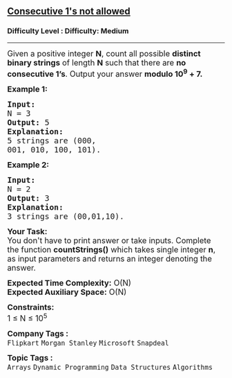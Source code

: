 <h2><a href="https://www.geeksforgeeks.org/problems/consecutive-1s-not-allowed1912/1?page=1&category=Dynamic%20Programming&difficulty=Medium&status=unsolved&sortBy=submissions">Consecutive 1's not allowed</a></h2><h3>Difficulty Level : Difficulty: Medium</h3><hr><div class="problems_problem_content__Xm_eO"><p><span style="font-size: 18px;">Given a positive integer <strong>N</strong>, count all possible <strong>distinct binary strings</strong> of length <strong>N</strong> such that there are <strong>no consecutive 1’s</strong>. Output your answer <strong>modulo 10<sup>9</sup> + 7.</strong></span></p>
<p><span style="font-size: 18px;"><strong>Example 1:</strong></span></p>
<pre><span style="font-size: 18px;"><strong>Input:
</strong>N = 3
<strong>Output:</strong> 5
<strong>Explanation:<br></strong>5 strings are (000,
001, 010, 100, 101).
</span></pre>
<p><span style="font-size: 18px;"><strong>Example 2:</strong></span></p>
<pre><span style="font-size: 18px;"><strong>Input:
</strong>N = 2
<strong>Output:</strong> 3
<strong>Explanation:</strong>&nbsp;<br>3 strings are (00,01,10).
</span></pre>
<p><span style="font-size: 18px;"><strong>Your Task:</strong><br>You don't have to print answer or take inputs. Complete the function <strong>countStrings()</strong>&nbsp;which takes single&nbsp;integer&nbsp;<strong>n</strong>, as input parameters and returns an integer denoting the answer.&nbsp;</span></p>
<p><span style="font-size: 18px;"><strong>Expected Time Complexity:</strong>&nbsp;O(N)<br><strong>Expected Auxiliary Space:</strong>&nbsp;O(N)</span></p>
<p><span style="font-size: 18px;"><strong>Constraints:</strong><br>1 ≤ N ≤ 10<sup>5</sup></span></p></div><p><span style=font-size:18px><strong>Company Tags : </strong><br><code>Flipkart</code>&nbsp;<code>Morgan Stanley</code>&nbsp;<code>Microsoft</code>&nbsp;<code>Snapdeal</code>&nbsp;<br><p><span style=font-size:18px><strong>Topic Tags : </strong><br><code>Arrays</code>&nbsp;<code>Dynamic Programming</code>&nbsp;<code>Data Structures</code>&nbsp;<code>Algorithms</code>&nbsp;